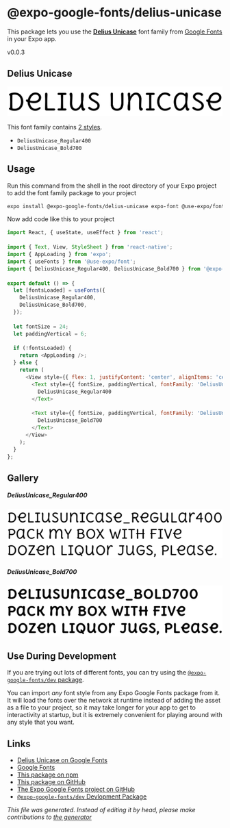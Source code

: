 # @expo-google-fonts/delius-unicase

This package lets you use the [**Delius Unicase**](https://fonts.google.com/specimen/Delius+Unicase) font family from [Google Fonts](https://fonts.google.com/) in your Expo app.

v0.0.3

## Delius Unicase

![Delius Unicase](./font-family.png)

This font family contains [2 styles](#gallery).

- `DeliusUnicase_Regular400`
- `DeliusUnicase_Bold700`

## Usage

Run this command from the shell in the root directory of your Expo project to add the font family package to your project
```sh
expo install @expo-google-fonts/delius-unicase expo-font @use-expo/font
```

Now add code like this to your project
```js
import React, { useState, useEffect } from 'react';

import { Text, View, StyleSheet } from 'react-native';
import { AppLoading } from 'expo';
import { useFonts } from '@use-expo/font';
import { DeliusUnicase_Regular400, DeliusUnicase_Bold700 } from '@expo-google-fonts/delius-unicase';

export default () => {
  let [fontsLoaded] = useFonts({
    DeliusUnicase_Regular400,
    DeliusUnicase_Bold700,
  });

  let fontSize = 24;
  let paddingVertical = 6;

  if (!fontsLoaded) {
    return <AppLoading />;
  } else {
    return (
      <View style={{ flex: 1, justifyContent: 'center', alignItems: 'center' }}>
        <Text style={{ fontSize, paddingVertical, fontFamily: 'DeliusUnicase_Regular400' }}>
          DeliusUnicase_Regular400
        </Text>

        <Text style={{ fontSize, paddingVertical, fontFamily: 'DeliusUnicase_Bold700' }}>
          DeliusUnicase_Bold700
        </Text>
      </View>
    );
  }
};

```

## Gallery

##### DeliusUnicase_Regular400
![DeliusUnicase_Regular400](./3bbebd3cb94431156468b1ce457ee032a1f68d964171655b60f5ae2ecf0243cb.ttf.png)

##### DeliusUnicase_Bold700
![DeliusUnicase_Bold700](./f761b09efebd15e0a91eabc186d565aec75f56f2b04f9cb1ed1f72d91be340ef.ttf.png)


## Use During Development

If you are trying out lots of different fonts, you can try using the [`@expo-google-fonts/dev` package](https://github.com/expo/google-fonts/tree/master/font-packages/dev#readme).

You can import *any* font style from any Expo Google Fonts package from it. It will load the fonts
over the network at runtime instead of adding the asset as a file to your project, so it may take longer
for your app to get to interactivity at startup, but it is extremely convenient
for playing around with any style that you want.

## Links

- [Delius Unicase on Google Fonts](https://fonts.google.com/specimen/Delius+Unicase)
- [Google Fonts](https://fonts.google.com/)
- [This package on npm](https://www.npmjs.com/package/@expo-google-fonts/delius-unicase)
- [This package on GitHub](https://github.com/expo/google-fonts/tree/master/font-packages/delius-unicase)
- [The Expo Google Fonts project on GitHub](https://github.com/expo/google-fonts)
- [`@expo-google-fonts/dev` Devlopment Package](https://github.com/expo/google-fonts/tree/master/font-packages/dev)


*This file was generated. Instead of editing it by head, please make contributions to [the generator](https://github.com/expo/google-fonts/tree/master/packages/generator)*
